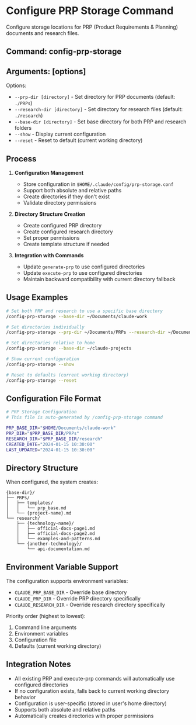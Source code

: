 # Configure PRP Storage Command

Configure storage locations for PRP (Product Requirements & Planning) documents and research files.

## Command: config-prp-storage

## Arguments: [options]

Options:
- `--prp-dir [directory]` - Set directory for PRP documents (default: `./PRPs`)
- `--research-dir [directory]` - Set directory for research files (default: `./research`)  
- `--base-dir [directory]` - Set base directory for both PRP and research folders
- `--show` - Display current configuration
- `--reset` - Reset to default (current working directory)

## Process

1. **Configuration Management**
   - Store configuration in `$HOME/.claude/config/prp-storage.conf`
   - Support both absolute and relative paths
   - Create directories if they don't exist
   - Validate directory permissions

2. **Directory Structure Creation**
   - Create configured PRP directory
   - Create configured research directory  
   - Set proper permissions
   - Create template structure if needed

3. **Integration with Commands**
   - Update `generate-prp` to use configured directories
   - Update `execute-prp` to use configured directories
   - Maintain backward compatibility with current directory fallback

## Usage Examples

```bash
# Set both PRP and research to use a specific base directory
/config-prp-storage --base-dir ~/Documents/claude-work

# Set directories individually
/config-prp-storage --prp-dir ~/Documents/PRPs --research-dir ~/Documents/research

# Set directories relative to home
/config-prp-storage --base-dir ~/claude-projects

# Show current configuration
/config-prp-storage --show

# Reset to defaults (current working directory)
/config-prp-storage --reset
```

## Configuration File Format

```bash
# PRP Storage Configuration
# This file is auto-generated by /config-prp-storage command

PRP_BASE_DIR="$HOME/Documents/claude-work"
PRP_DIR="$PRP_BASE_DIR/PRPs"
RESEARCH_DIR="$PRP_BASE_DIR/research"
CREATED_DATE="2024-01-15 10:30:00"
LAST_UPDATED="2024-01-15 10:30:00"
```

## Directory Structure

When configured, the system creates:
```
{base-dir}/
├── PRPs/
│   ├── templates/
│   │   └── prp_base.md
│   └── {project-name}.md
└── research/
    ├── {technology-name}/
    │   ├── official-docs-page1.md
    │   ├── official-docs-page2.md
    │   └── examples-and-patterns.md
    └── {another-technology}/
        └── api-documentation.md
```

## Environment Variable Support

The configuration supports environment variables:
- `CLAUDE_PRP_BASE_DIR` - Override base directory
- `CLAUDE_PRP_DIR` - Override PRP directory specifically
- `CLAUDE_RESEARCH_DIR` - Override research directory specifically

Priority order (highest to lowest):
1. Command line arguments
2. Environment variables
3. Configuration file
4. Defaults (current working directory)

## Integration Notes

- All existing PRP and execute-prp commands will automatically use configured directories
- If no configuration exists, falls back to current working directory behavior
- Configuration is user-specific (stored in user's home directory)
- Supports both absolute and relative paths
- Automatically creates directories with proper permissions